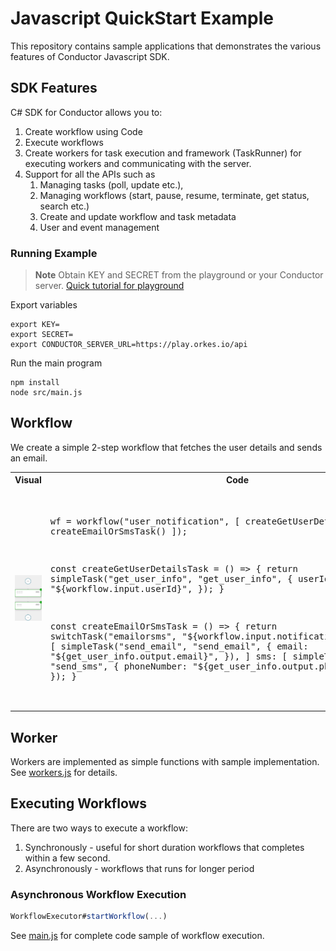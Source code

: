 # Javascript QuickStart Example
This repository contains sample applications that demonstrates the various features of Conductor Javascript SDK.

## SDK Features
C# SDK for Conductor allows you to:
1. Create workflow using Code
2. Execute workflows
3. Create workers for task execution and framework (TaskRunner) for executing workers and communicating with the server.
4. Support for all the APIs such as
    1. Managing tasks (poll, update etc.),
    2. Managing workflows (start, pause, resume, terminate, get status, search etc.)
    3. Create and update workflow and task metadata
    4. User and event management

### Running Example

> **Note**
Obtain KEY and SECRET from the playground or your Conductor server. [Quick tutorial for playground](https://orkes.io/content/docs/getting-started/concepts/access-control-applications#access-keys)

Export variables
```shell
export KEY=
export SECRET=
export CONDUCTOR_SERVER_URL=https://play.orkes.io/api
```

Run the main program
```shell
npm install
node src/main.js
```

## Workflow

We create a simple 2-step workflow that fetches the user details and sends an email.

<table><tr><th>Visual</th><th>Code</th></tr>
<tr>
<td width="50%"><img src="resources/workflow.png" width="250px"></td>
<td>
<pre>

wf = workflow("user_notification", [
  createGetUserDetailsTask(),
  createEmailOrSmsTask()
]);

const createGetUserDetailsTask = () => {
  return simpleTask("get_user_info", "get_user_info", {
    userId: "${workflow.input.userId}",
  });
}

const createEmailOrSmsTask = () => {
  return switchTask("emailorsms", "${workflow.input.notificationPref}", {
    email: [
      simpleTask("send_email", "send_email", {
        email: "${get_user_info.output.email}",
      }),
    ]
    sms: [
      simpleTask("send_sms", "send_sms", {
        phoneNumber: "${get_user_info.output.phoneNumber}",
      })
    ],
  });
}

</pre>
</td>
</tr>
</table>

## Worker

Workers are implemented as simple functions with sample implementation.  
See [workers.js](src/worker/workers.js) for details.

## Executing Workflows

There are two ways to execute a workflow:

1. Synchronously - useful for short duration workflows that completes within a few second.
2. Asynchronously - workflows that runs for longer period

### Asynchronous Workflow Execution

```javascript
WorkflowExecutor#startWorkflow(...)
```

See [main.js](src/main.js) for complete code sample of workflow execution.
